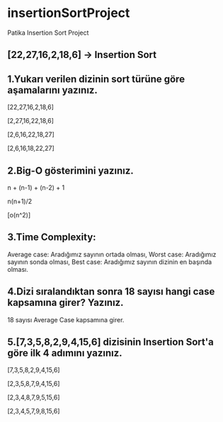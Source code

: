 # insertionSortProject

Patika Insertion Sort Project

## [22,27,16,2,18,6] -> Insertion Sort

## 1.Yukarı verilen dizinin sort türüne göre aşamalarını yazınız.

[22,27,16,2,18,6]

[2,27,16,22,18,6]

[2,6,16,22,18,27]

[2,6,16,18,22,27]

## 2.Big-O gösterimini yazınız.

n + (n-1) + (n-2) + 1

n(n+1)/2

[o(n^2)]

## 3.Time Complexity: 
Average case: Aradığımız sayının ortada olması,
Worst case: Aradığımız sayının sonda olması, Best case: Aradığımız sayının dizinin en başında olması.

## 4.Dizi sıralandıktan sonra 18 sayısı hangi case kapsamına girer? Yazınız.
18 sayısı Average Case kapsamına girer.

## 5.[7,3,5,8,2,9,4,15,6] dizisinin Insertion Sort'a göre ilk 4 adımını yazınız.

[7,3,5,8,2,9,4,15,6]

[2,3,5,8,7,9,4,15,6]

[2,3,4,8,7,9,5,15,6]

[2,3,4,5,7,9,8,15,6]
